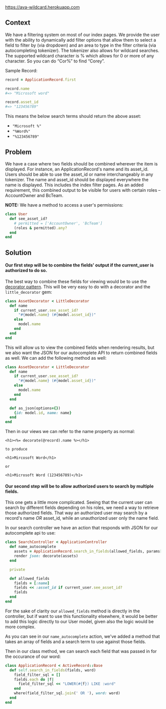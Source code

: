 https://ava-wildcard.herokuapp.com

## Context

We have a filtering system on most of our index pages. We provide the user with the ability to dynamically add filter options that
allow them to select a field to filter by (via dropdown) and an area to type in the filter criteria (via autocompleting tokenizer).
The tokenizer also allows for wildcard searches. The supported wildcard character is % which allows for 0 or more of any character.
So you can do “Cor%” to find “Corey”.

Sample Record:
```ruby
record = ApplicationRecord.first

record.name
#=> "Microsoft word"

record.asset_id
#=> "123456789"
```

This means the below search terms should return the above asset:
* `"Microsoft %"`
* `"%Word%"`
* `"%123456789"`

## Problem

We have a case where two fields should be combined wherever the item is displayed. For instance, an ApplicationRecord's name
and its asset_id. Users should be able to use the asset_id or name interchangeably in any tokenizer. The name and asset_id should be displayed everywhere the name is displayed. This includes the index filter
pages. As an added requirement, this combined output to be visible for users with certain roles – AccountOwner and BcTeam.

**NOTE:** We have a method to access a user's permissions:

```ruby
class User
  def see_asset_id?
    # permitted = ['AccountOwner', 'BcTeam']
    (roles & permitted).any?
  end
end
```

## Solution

#### Our first step will be to combine the fields' output if the current_user is authorized to do so.

The best way to combine these fields for viewing would be to use the [decorator pattern](https://en.wikipedia.org/wiki/Decorator_pattern).
This will be very easy to do with a decorator and the `little_decorator` gem:

```ruby
class AssetDecorator < LittleDecorator
  def name
    if current_user.see_asset_id?
      "#{model.name} (#{model.asset_id})"
    else
      model.name
    end
  end
end
```

This will allow us to view the combined fields when rendering results, but we also want the JSON for our autocomplete API to return combined
fields as well. We can add the following method as well:

```ruby
class AssetDecorator < LittleDecorator
  def name
    if current_user.see_asset_id?
      "#{model.name} (#{model.asset_id})"
    else
      model.name
    end
  end

  def as_json(options={})
    {id: model.id, name: name}
  end
end
```

Then in our views we can refer to the name property as normal:

```erb
<h1><%= decorate(@record).name %></h1>

to produce

<h1>Mircosoft Word</h1>

or

<h1>Microsoft Word (123456789)</h1>
```

#### Our second step will be to allow authorized users to search by multiple fields.

This one gets a little more complicated. Seeing that the current user can search by different fields depending on his roles, we need a way
to retrieve those authorized fields. That way an authorized user may search by a record's name *OR* asset_id, while an unauthorized user only
the name field.

In our search controller we have an action that responds with JSON for our autocomplete api to use:

```ruby
class SearchController < ApplicationController
  def name_autocomplete
    assets = ApplicationRecord.search_in_fields(allowed_fields, params[:q].downcase)
    render json: decorate(assets)
  end

  private

  def allowed_fields
    fields = [:name]
    fields << :asset_id if current_user.see_asset_id?
    fields
  end
end
```

For the sake of clarity our `allowed_fields` method is directly in the controller, but if want to use this functionality elsewhere, it would
be better to add this logic directly to our User model, given also the logic would be more complex.

As you can see in our `name_autocomplete` action, we've added a method that takes an array of fields and a search term to use against those
fields.

Then in our class method, we can search each field that was passed in for the occurance of our word:

```ruby
class ApplicationRecord < ActiveRecord::Base
  def self.search_in_fields(fields, word)
    field_filter_sql = []
    fields.each do |f|
      field_filter_sql << "LOWER(#{f}) LIKE :word"
    end
    where(field_filter_sql.join(' OR '), word: word)
  end
end
```
